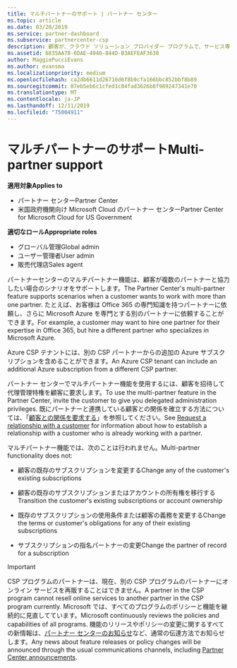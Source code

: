 ```yaml
---
title: マルチパートナーのサポート | パートナー センター
ms.topic: article
ms.date: 03/20/2019
ms.service: partner-dashboard
ms.subservice: partnercenter-csp
description: 顧客が、クラウド ソリューション プロバイダー プログラムで、サービス専門分野の異なる複数のパートナーとの連携を求める場合があります。
ms.assetid: 6835AA78-6DAE-4940-844D-B3AEFEAF3630
author: MaggiePucciEvans
ms.author: evansma
ms.localizationpriority: medium
ms.openlocfilehash: ca2db6611d26716d6f8b9cfa166bbc852bbf8b89
ms.sourcegitcommit: 07eb5eb6c1cfed1c84fad3626b8f989247341e70
ms.translationtype: MT
ms.contentlocale: ja-JP
ms.lasthandoff: 12/11/2019
ms.locfileid: "75004911"
---
```

# <a name="multi-partner-support"></a><span data-ttu-id="3b2e9-103">マルチパートナーのサポート</span><span class="sxs-lookup"><span data-stu-id="3b2e9-103">Multi-partner support</span></span>

<span data-ttu-id="3b2e9-104">**適用対象**</span><span class="sxs-lookup"><span data-stu-id="3b2e9-104">**Applies to**</span></span>

-  <span data-ttu-id="3b2e9-105">パートナー センター</span><span class="sxs-lookup"><span data-stu-id="3b2e9-105">Partner Center</span></span>
-  <span data-ttu-id="3b2e9-106">米国政府機関向け Microsoft Cloud のパートナー センター</span><span class="sxs-lookup"><span data-stu-id="3b2e9-106">Partner Center for Microsoft Cloud for US Government</span></span>

<span data-ttu-id="3b2e9-107">**適切なロール**</span><span class="sxs-lookup"><span data-stu-id="3b2e9-107">**Appropriate roles**</span></span>
-   <span data-ttu-id="3b2e9-108">グローバル管理</span><span class="sxs-lookup"><span data-stu-id="3b2e9-108">Global admin</span></span>
-   <span data-ttu-id="3b2e9-109">ユーザー管理者</span><span class="sxs-lookup"><span data-stu-id="3b2e9-109">User admin</span></span>
-   <span data-ttu-id="3b2e9-110">販売代理店</span><span class="sxs-lookup"><span data-stu-id="3b2e9-110">Sales agent</span></span>

<span data-ttu-id="3b2e9-111">パートナーセンターのマルチパートナー機能は、顧客が複数のパートナーと協力したい場合のシナリオをサポートします。</span><span class="sxs-lookup"><span data-stu-id="3b2e9-111">The Partner Center's multi-partner feature supports scenarios when a customer wants to work with more than one partner.</span></span> <span data-ttu-id="3b2e9-112">たとえば、お客様は Office 365 の専門知識を持つパートナーに依頼し、さらに Microsoft Azure を専門とする別のパートナーに依頼することができます。</span><span class="sxs-lookup"><span data-stu-id="3b2e9-112">For example, a customer may want to hire one partner for their expertise in Office 365, but hire a different partner who specializes in Microsoft Azure.</span></span> 

<span data-ttu-id="3b2e9-113">Azure CSP テナントには、別の CSP パートナーからの追加の Azure サブスクリプションを含めることができます。</span><span class="sxs-lookup"><span data-stu-id="3b2e9-113">An Azure CSP tenant can include an additional Azure subscription from a different CSP partner.</span></span>

<span data-ttu-id="3b2e9-114">パートナー センターでマルチパートナー機能を使用するには、顧客を招待して代理管理特権を顧客に要求します。</span><span class="sxs-lookup"><span data-stu-id="3b2e9-114">To use the multi-partner feature in the Partner Center, invite the customer to give you delegated administration privileges.</span></span> <span data-ttu-id="3b2e9-115">既にパートナーと連携している顧客との関係を確立する方法については、「[顧客との関係を要求する](request-a-relationship-with-a-customer.md)」を参照してください。</span><span class="sxs-lookup"><span data-stu-id="3b2e9-115">See [Request a relationship with a customer](request-a-relationship-with-a-customer.md) for information about how to establish a relationship with a customer who is already working with a partner.</span></span>

<span data-ttu-id="3b2e9-116">マルチパートナー機能では、次のことは行われません。</span><span class="sxs-lookup"><span data-stu-id="3b2e9-116">Multi-partner functionality does not:</span></span>

- <span data-ttu-id="3b2e9-117">顧客の既存のサブスクリプションを変更する</span><span class="sxs-lookup"><span data-stu-id="3b2e9-117">Change any of the customer's existing subscriptions</span></span>

- <span data-ttu-id="3b2e9-118">顧客の既存のサブスクリプションまたはアカウントの所有権を移行する</span><span class="sxs-lookup"><span data-stu-id="3b2e9-118">Transition the customer's existing subscriptions or account ownership</span></span>

- <span data-ttu-id="3b2e9-119">既存のサブスクリプションの使用条件または顧客の義務を変更する</span><span class="sxs-lookup"><span data-stu-id="3b2e9-119">Change the terms or customer's obligations for any of their existing subscriptions</span></span>

- <span data-ttu-id="3b2e9-120">サブスクリプションの指名パートナーの変更</span><span class="sxs-lookup"><span data-stu-id="3b2e9-120">Change the partner of record for a subscription</span></span>

> [!IMPORTANT]  
> <span data-ttu-id="3b2e9-121">CSP プログラムのパートナーは、現在、別の CSP プログラムのパートナーにオンライン サービスを再販することはできません。</span><span class="sxs-lookup"><span data-stu-id="3b2e9-121">A partner in the CSP program cannot resell online services to another partner in the CSP program currently.</span></span> <span data-ttu-id="3b2e9-122">Microsoft では、すべてのプログラムのポリシーと機能を継続的に見直してています。</span><span class="sxs-lookup"><span data-stu-id="3b2e9-122">Microsoft continuously reviews the policies and capabilities of all programs.</span></span> <span data-ttu-id="3b2e9-123">機能のリリースやポリシーの変更に関するすべての新情報は、[パートナー センターのお知らせ](https://partner.microsoft.com/pcv/announcements)など、通常の伝達方法でお知らせします。</span><span class="sxs-lookup"><span data-stu-id="3b2e9-123">Any news about feature releases or policy changes will be announced through the usual communications channels, including [Partner Center announcements](https://partner.microsoft.com/pcv/announcements).</span></span>






